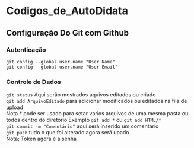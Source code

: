 # Codigos_de_AutoDidata

## Configuração Do Git com Github

### Autenticação
`git config --global user.name "User Name"` <br />
`git config --global user.name "User Email"` <br />

### Controle de Dados
`git status` Aqui serão mostrados aquivos editados ou criado <br />
`git add ArquivoEditado` para adicionar modificados ou editados na fila de upload <br />
Nota * pode ser usado para setar varios arquivos de uma mesma pasta ou todos dentro do diretório Exemplo `git add *` ou `git add HTML/*` <br />
`git commit -m "Comentário"` aqui será inserido um comentario <br />
`git push` tudo o que foi alterado agora será upado <br />
Nota; Token agora é a senha
